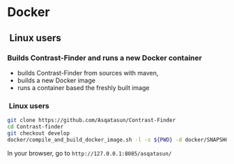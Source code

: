 # Docker



##  Linux users

### Builds Contrast-Finder and runs a new Docker container

- builds Contrast-Finder from sources with maven,
- builds a new Docker image
- runs a container based the freshly built image

###  Linux users
```bash
git clone https://github.com/Asqatasun/Contrast-Finder
cd Contrast-finder
git checkout develop
docker/compile_and_build_docker_image.sh -l -s ${PWD} -d docker/SNAPSHOT-local_from-Ubuntu
```

In your browser, go to
`http://127.0.0.1:8085/asqatasun/`

